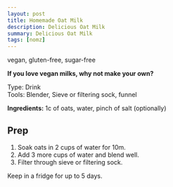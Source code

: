 ```yaml
---
layout: post
title: Homemade Oat Milk
description: Delicious Oat Milk
summary: Delicious Oat Milk
tags: [nomz]
---
```

vegan, gluten-free, sugar-free

**If you love vegan milks, why not make your own?**

Type: Drink<br>
Tools: Blender, Sieve or filtering sock, funnel<br>

**Ingredients:**
1c of oats, water, pinch of salt (optionally)

## Prep
 1. Soak oats in 2 cups of water for 10m. 
 2. Add 3 more cups of water and blend well.
 3. Filter through sieve or filtering sock.

Keep in a fridge for up to 5 days.
